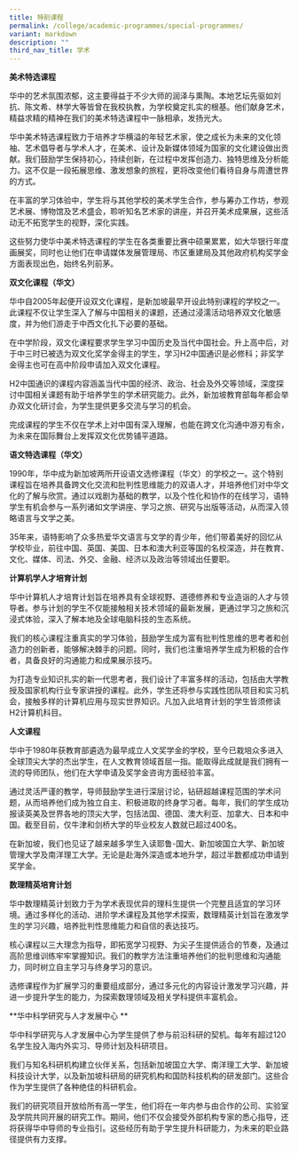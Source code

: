 ```yaml
---
title: 特别课程
permalink: /college/academic-programmes/special-programmes/
variant: markdown
description: ""
third_nav_title: 学术
---
```

**美术特选课程**

华中的艺术氛围浓郁，这主要得益于不少大师的润泽与熏陶。本地艺坛先驱如刘抗、陈文希、林学大等皆曾在我校执教，为学校奠定扎实的根基。他们献身艺术，精益求精的精神在我们的美术特选课程中一脉相承，发扬光大。

华中美术特选课程致力于培养才华横溢的年轻艺术家，使之成长为未来的文化领袖、艺术倡导者与学术人才，在美术、设计及新媒体领域为国家的文化建设做出贡献。我们鼓励学生保持初心，持续创新，在过程中发挥创造力、独特思维及分析能力。这不仅是一段拓展思维、激发想象的旅程，更将改变他们看待自身与周遭世界的方式。

在丰富的学习体验中，学生将与其他学校的美术学生合作，参与筹办工作坊，参观艺术展、博物馆及艺术盛会，聆听知名艺术家的讲座，并召开美术成果展，这些活动无不拓宽学生的视野，深化实践。

这些努力使华中美术特选课程的学生在各类重要比赛中硕果累累，如大华银行年度画展奖，同时也让他们在申请媒体发展管理局、市区重建局及其他政府机构奖学金方面表现出色，始终名列前茅。

**双文化课程（华文）**

华中自2005年起便开设双文化课程，是新加坡最早开设此特别课程的学校之一。此课程不仅让学生深入了解与中国相关的课题，还通过浸濡活动培养双文化敏感度，并为他们游走于中西文化扎下必要的基础。

在中学阶段，双文化课程要求学生学习中国历史及当代中国社会。升上高中后，对于中三时已被选为双文化奖学金得主的学生，学习H2中国通识是必修科；非奖学金得主也可在高中阶段申请加入双文化课程。

H2中国通识的课程内容涵盖当代中国的经济、政治、社会及外交等领域，深度探讨中国相关课题有助于培养学生的学术研究能力。此外，新加坡教育部每年都会举办双文化研讨会，为学生提供更多交流与学习的机会。

完成课程的学生不仅在学术上对中国有深入理解，也能在跨文化沟通中游刃有余，为未来在国际舞台上发挥双文化优势铺平道路。

**语文特选课程（华文）**

1990年，华中成为新加坡两所开设语文选修课程（华文）的学校之一。这个特别课程旨在培养具备跨文化交流和批判性思维能力的双语人才，并培养他们对中华文化的了解与欣赏。通过以戏剧为基础的教学，以及个性化和协作的在线学习，语特学生有机会参与一系列诸如文学讲座、学习之旅、研究与出版等活动，从而深入领略语言与文学之美。

35年来，语特影响了众多热爱华文语言与文学的青少年，他们带着美好的回忆从学校毕业，前往中国、英国、美国、日本和澳大利亚等国的名校深造，并在教育、文化、媒体、司法、外交、金融、经济以及政治等领域出任要职。

**计算机学人才培育计划**

华中计算机人才培育计划旨在培养具有全球视野、道德修养和专业造诣的人才与领导者。参与计划的学生不仅能接触相关技术领域的最新发展，更通过学习之旅和沉浸式体验，深入了解本地及全球电脑科技的生态系统。

我们的核心课程注重真实的学习体验，鼓励学生成为富有批判性思维的思考者和创造力的创新者，能够解决棘手的问题。同时，我们也注重培养学生成为积极的合作者，具备良好的沟通能力和成果展示技巧。

为打造专业知识扎实的新一代思考者，我们设计了丰富多样的活动，包括由大学教授及国家机构行业专家讲授的课程。此外，学生还将参与实践性团队项目和实习机会，接触多样的计算机应用与现实世界知识。凡加入此培育计划的学生皆须修读H2计算机科目。


**人文课程**

华中于1980年获教育部遴选为最早成立人文奖学金的学校，至今已栽培众多进入全球顶尖大学的杰出学生，在人文教育领域首屈一指。能取得此成就是我们拥有一流的导师团队，他们在大学申请及奖学金咨询方面经验丰富。

通过灵活严谨的教学，导师鼓励学生进行深层讨论，钻研超越课程范围的学术问题，从而培养他们成为独立自主、积极进取的终身学习者。每年，我们的学生成功报读英美及世界各地的顶尖大学，包括法国、德国、澳大利亚、加拿大、日本和中国。截至目前，仅牛津和剑桥大学的毕业校友人数就已超过400名。

在新加坡，我们也见证了越来越多学生入读耶鲁-国大、新加坡国立大学、新加坡管理大学及南洋理工大学。无论是赴海外深造或本地升学，超过半数都成功申请到奖学金。


**数理精英培育计划**

华中数理精英计划致力于为学术表现优异的理科生提供一个完整且适宜的学习环境。通过多样化的活动、进阶学术课程及其他学术探索，数理精英计划旨在激发学生的学习兴趣，培养批判性思维能力和自信的表达技巧。

核心课程以三大理念为指导，即拓宽学习视野、为尖子生提供适合的节奏，及通过高阶思维训练牢牢掌握知识。我们的教学方法注重培养他们的批判思维和沟通能力，同时树立自主学习与终身学习的意识。

选修课程作为扩展学习的重要组成部分，通过多元化的内容设计激发学习兴趣，并进一步提升学生的能力，为探索数理领域及相关学科提供丰富机会。

**华中科学研究与人才发展中心 **

华中科学研究与人才发展中心为学生提供了参与前沿科研的契机。每年有超过120名学生投入海内外实习、导师计划及科研项目。

我们与知名科研机构建立伙伴关系，包括新加坡国立大学、南洋理工大学、新加坡科技设计大学，以及新加坡科研局的研究机构和国防科技机构的研发部门。这些合作为学生提供了各种绝佳的科研机会。

我们的研究项目开放给所有高一学生，他们将在一年内参与由合作的公司、实验室及学院共同开展的研究工作。期间，他们不仅会接受外部机构专家的悉心指导，还将获得华中导师的专业指引。这些经历有助于学生提升科研能力，为未来的职业路径提供有力支撑。